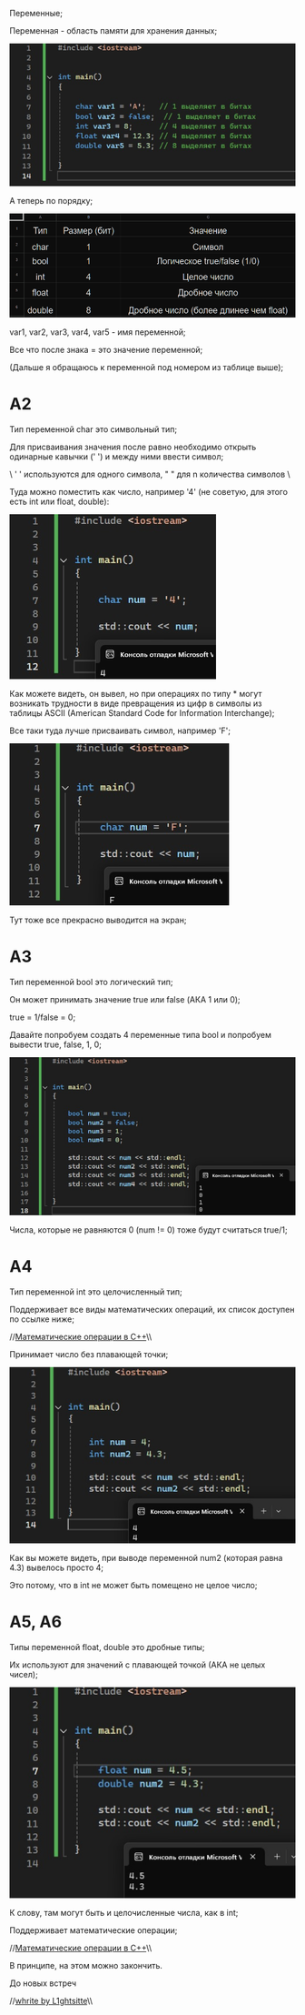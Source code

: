 Переменные;

Переменная - область памяти для хранения данных;

![Тут код](https://github.com/L1ghtsitte/CPP/blob/main/lessons/lesson%202/var_1.png)

А теперь по порядку;

![Тут таблица](https://github.com/L1ghtsitte/CPP/blob/main/info/var/var_1.png)

var1, var2, var3, var4, var5 - имя переменной;

Все что после знака = это значение переменной;

(Дальше я обращаюсь к переменной под номером из таблице выше);

A2
======
Тип переменной char это символьный тип;

Для присваивания значения после равно необходимо открыть одинарные кавычки (' ') и между ними ввести символ;

\\ ' ' используются для одного символа, " " для n количества символов \\

Туда можно поместить как число, например '4' (не советую, для этого есть int или float, double):

![Тут код](https://github.com/L1ghtsitte/CPP/blob/main/lessons/lesson%202/char_1.png)

Как можете видеть, он вывел, но при операциях по типу * могут возникать трудности в виде превращения из цифр в символы из таблицы ASCII (American Standard Code for Information Interchange);

Все таки туда лучше присваивать символ, например 'F';

![Тут код](https://github.com/L1ghtsitte/CPP/blob/main/lessons/lesson%202/char_2.png)

Тут тоже все прекрасно выводится на экран;

A3
======
Тип переменной bool это логический тип;

Он может принимать значение true или false (АКА 1 или 0);

true = 1/false = 0;

Давайте попробуем создать 4 переменные типа bool и попробуем вывести true, false, 1, 0;

![Тут код](https://github.com/L1ghtsitte/CPP/blob/main/lessons/lesson%202/bool_1.png)

Числа, которые не равняются 0 (num != 0) тоже будут считаться true/1;

A4
======
Тип переменной int это целочисленный тип;

Поддерживает все виды математических операций, их список доступен по ссылке ниже;

//[Математические операции в C++](https://github.com/L1ghtsitte/CPP/blob/main/info/math/math_operation.png)\\\

Принимает число без плавающей точки;

![Тут код](https://github.com/L1ghtsitte/CPP/blob/main/lessons/lesson%202/int_1.png)

Как вы можете видеть, при выводе переменной num2 (которая равна 4.3) вывелось просто 4;

Это потому, что в int не может быть помещено не целое число;

A5, A6
======
Типы переменной float, double это дробные типы;

Их используют для значений с плавающей точкой (АКА не целых чисел);

![Тут код](https://github.com/L1ghtsitte/CPP/blob/main/lessons/lesson%202/float_double_1.png)

К слову, там могут быть и целочисленные числа, как в int;

Поддерживает математические операции;

//[Математические операции в C++](https://github.com/L1ghtsitte/CPP/blob/main/info/math/math_operation.png)\\\

В принципе, на этом можно закончить.

До новых встреч

//[whrite by L1ghtsitte](https://github.com/L1ghtsitte/CPP)\\\
